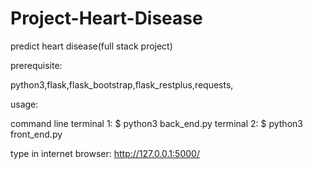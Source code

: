 # Project-Heart-Disease
predict heart disease(full stack project)

prerequisite:

python3,flask,flask_bootstrap,flask_restplus,requests,

usage:

command line
terminal 1:
$ python3 back_end.py
terminal 2:
$ python3 front_end.py

type in internet browser: http://127.0.0.1:5000/
